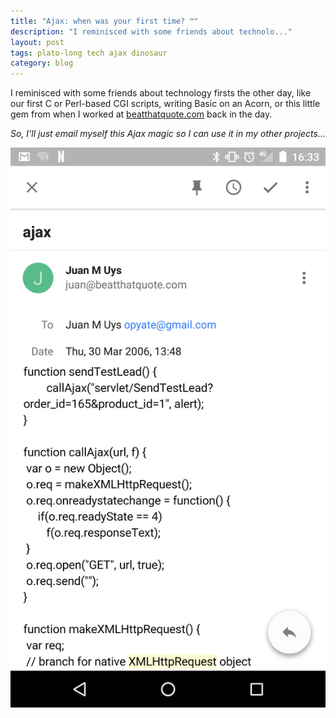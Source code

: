```yaml
---
title: "Ajax: when was your first time? ™"
description: "I reminisced with some friends about technolo..."
layout: post
tags: plato-long tech ajax dinosaur
category: blog
---
```


I reminisced with some friends about technology firsts the other day, like our first C or Perl-based CGI scripts, writing Basic on an Acorn, or this little gem from when I worked at [beatthatquote.com](http://beatthatquote.com/) back in the day.

_So, I'll just email myself this Ajax magic so I can use it in my other projects..._

![Ajax magic](/assets/posts/2016-02-29-ajax-when-was-your-first-time/ajax.png)

